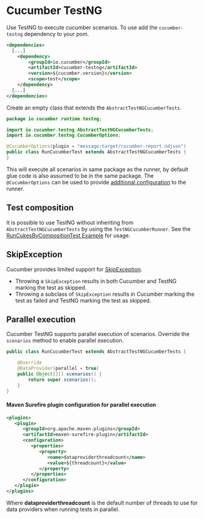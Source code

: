 Cucumber TestNG 
==============

Use TestNG to execute cucumber scenarios. To use add the `cucumber-testng` dependency to your pom.

```xml
<dependencies>
  [...]
    <dependency>
        <groupId>io.cucumber</groupId>
        <artifactId>cucumber-testng</artifactId>
        <version>${cucumber.version}</version>
        <scope>test</scope>
    </dependency>
  [...]
</dependencies>
```

Create an empty class that extends the `AbstractTestNGCucumberTests`.

```java
package io.cucumber.runtime.testng;

import io.cucumber.testng.AbstractTestNGCucumberTests;
import io.cucumber.testng.CucumberOptions;

@CucumberOptions(plugin = "message:target/cucumber-report.ndjson")
public class RunCucumberTest extends AbstractTestNGCucumberTests {
}
```

This will execute all scenarios in same package as the runner, by default glue code is also assumed to be in the same 
package. The `@CucumberOptions` can be used to provide
[additional configuration](https://docs.cucumber.io/cucumber/api/#list-configuration-options) to the runner. 

## Test composition ##

It is possible to use TestNG without inheriting from `AbstractTestNGCucumberTests` by using the `TestNGCucumberRunner`. 
See the [RunCukesByCompositionTest Example](../examples/java-calculator-testng/src/test/java/cucumber/examples/java/calculator/RunCukesByCompositionTest.java) 
for usage.

## SkipException ##

Cucumber provides limited support for [SkipException](https://jitpack.io/com/github/cbeust/testng/master/javadoc/org/testng/SkipException.html).

* Throwing a `SkipException` results in both Cucumber and TestNG marking the test as skipped.
* Throwing a subclass of `SkipException` results in Cucumber marking the test as failed and TestNG marking the test 
as skipped.

## Parallel execution ##

Cucumber TestNG supports parallel execution of scenarios. Override the `scenarios` method to enable parallel execution.

```java
public class RunCucumberTest extends AbstractTestNGCucumberTests {

    @Override
    @DataProvider(parallel = true)
    public Object[][] scenarios() {
        return super.scenarios();
    }
}
```

#### Maven Surefire plugin configuration for parallel execution ####

```xml
<plugins>
   <plugin>
      <groupId>org.apache.maven.plugins</groupId>
      <artifactId>maven-surefire-plugin</artifactId>
      <configuration>
         <properties>
            <property>
               <name>dataproviderthreadcount</name>
               <value>${threadcount}</value>
            </property>
         </properties>
      </configuration>
   </plugin>
</plugins>
```
Where **dataproviderthreadcount** is the default number of threads to use for data providers when running tests in parallel.
